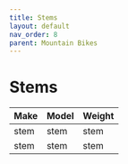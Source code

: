 ```yaml
---
title: Stems
layout: default
nav_order: 8
parent: Mountain Bikes
---
```

# Stems

|Make|Model|Weight|
|----|-----|------|
|stem|stem |stem  |
|stem|stem |stem  |
